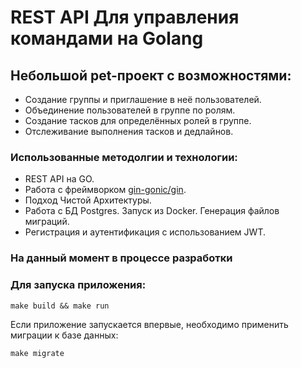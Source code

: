 # REST API Для управления командами на Golang

## Небольшой pet-проект с возможностями:
- Создание группы и приглашение в неё пользователей.
- Объединение пользователей в группе по ролям.
- Создание тасков для определённых ролей в группе.
- Отслеживание выполнения тасков и дедлайнов.

### Использованные методолгии и технологии:

- REST API на GO.
- Работа с фреймворком <a href="https://github.com/gin-gonic/gin">gin-gonic/gin</a>.
- Подход Чистой Архитектуры.
- Работа с БД Postgres. Запуск из Docker. Генерация файлов миграций.
- Регистрация и аутентификация с использованием JWT.

### На данный момент в процессе разработки

### Для запуска приложения:

```
make build && make run
```

Если приложение запускается впервые, необходимо применить миграции к базе данных:

```
make migrate
```